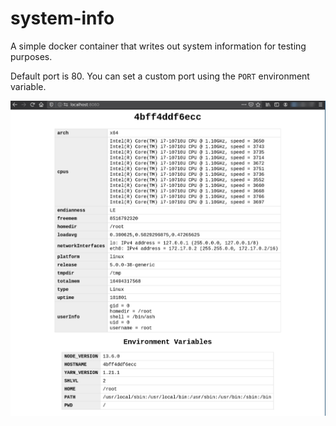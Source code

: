 # system-info

A simple docker container that writes out system information for testing purposes.

Default port is 80.  You can set a custom port using the `PORT` environment variable.

![Screenshot](screenshot.png)

